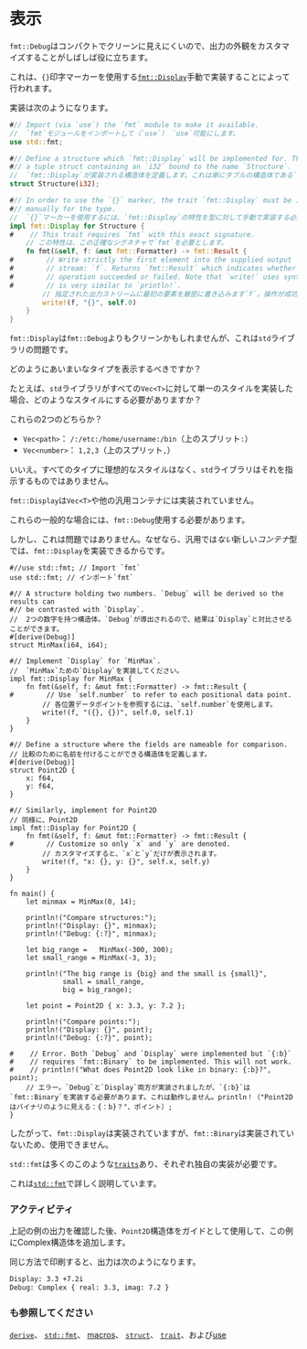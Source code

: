 # <!--Display--> 表示

<!--`fmt::Debug` hardly looks compact and clean, so it is often advantageous to customize the output appearance.-->
`fmt::Debug`はコンパクトでクリーンに見えにくいので、出力の外観をカスタマイズすることがしばしば役に立ちます。
<!--This is done by manually implementing [`fmt::Display`][fmt], which uses the `{}` print marker.-->
これは、`{}`印字マーカーを使用する[`fmt::Display`][fmt]手動で実装することによって行われます。
<!--Implementing it looks like this:-->
実装は次のようになります。

```rust
#// Import (via `use`) the `fmt` module to make it available.
//  `fmt`モジュールをインポートして（`use`） `use`可能にします。
use std::fmt;

#// Define a structure which `fmt::Display` will be implemented for. This is simply
#// a tuple struct containing an `i32` bound to the name `Structure`.
//  `fmt::Display`が実装される構造体を定義します。これは単にタプルの構造体である`i32`名前にバインドされた`Structure`。
struct Structure(i32);

#// In order to use the `{}` marker, the trait `fmt::Display` must be implemented
#// manually for the type.
//  `{}`マーカーを使用するには、`fmt::Display`の特性を型に対して手動で実装する必要があります。
impl fmt::Display for Structure {
#    // This trait requires `fmt` with this exact signature.
    // この特性は、この正確なシグネチャで`fmt`を必要とします。
    fn fmt(&self, f: &mut fmt::Formatter) -> fmt::Result {
#        // Write strictly the first element into the supplied output
#        // stream: `f`. Returns `fmt::Result` which indicates whether the
#        // operation succeeded or failed. Note that `write!` uses syntax which
#        // is very similar to `println!`.
        // 指定された出力ストリームに最初の要素を厳密に書き込みます`f`。操作が成功したか失敗したかを示す`fmt::Result`を返します。`write!`は`println!`とよく似た構文を使用することに注意してください。
        write!(f, "{}", self.0)
    }
}
```

<!--`fmt::Display` may be cleaner than `fmt::Debug` but this presents a problem for the `std` library.-->
`fmt::Display`は`fmt::Debug`よりもクリーンかもしれませんが、これは`std`ライブラリの問題です。
<!--How should ambiguous types be displayed?-->
どのようにあいまいなタイプを表示するべきですか？
<!--For example, if the `std` library implemented a single style for all `Vec<T>`, what style should it be?-->
たとえば、`std`ライブラリがすべての`Vec<T>`に対して単一のスタイルを実装した場合、どのようなスタイルにする必要がありますか？
<!--Either of these two?-->
これらの2つのどちらか？

* <!--`Vec<path>`: `/:/etc:/home/username:/bin` (split on `:`)-->
   `Vec<path>`： `/:/etc:/home/username:/bin`（上のスプリット`:`）
* <!--`Vec<number>`: `1,2,3` (split on `,`)-->
   `Vec<number>`： `1,2,3`（上のスプリット`,`）

<!--No, because there is no ideal style for all types and the `std` library doesn't presume to dictate one.-->
いいえ。すべてのタイプに理想的なスタイルはなく、`std`ライブラリはそれを指示するものではありません。
<!--`fmt::Display` is not implemented for `Vec<T>` or for any other generic containers.-->
`fmt::Display`は`Vec<T>`や他の汎用コンテナには実装されていません。
<!--`fmt::Debug` must then be used for these generic cases.-->
これらの一般的な場合には、`fmt::Debug`使用する必要があります。

<!--This is not a problem though because for any new *container* type which is *not* generic, `fmt::Display` can be implemented.-->
しかし、これは問題ではありません。なぜなら、汎用では*ない*新しい*コンテナ*型では、`fmt::Display`を実装できるからです。

```rust,editable
#//use std::fmt; // Import `fmt`
use std::fmt; // インポート`fmt`

#// A structure holding two numbers. `Debug` will be derived so the results can
#// be contrasted with `Display`.
//  2つの数字を持つ構造体。`Debug`が導出されるので、結果は`Display`と対比させることができます。
#[derive(Debug)]
struct MinMax(i64, i64);

#// Implement `Display` for `MinMax`.
//  `MinMax`ための`Display`を実装してください。
impl fmt::Display for MinMax {
    fn fmt(&self, f: &mut fmt::Formatter) -> fmt::Result {
#        // Use `self.number` to refer to each positional data point.
        // 各位置データポイントを参照するには、`self.number`を使用します。
        write!(f, "({}, {})", self.0, self.1)
    }
}

#// Define a structure where the fields are nameable for comparison.
// 比較のために名前を付けることができる構造体を定義します。
#[derive(Debug)]
struct Point2D {
    x: f64,
    y: f64,
}

#// Similarly, implement for Point2D
// 同様に、Point2D
impl fmt::Display for Point2D {
    fn fmt(&self, f: &mut fmt::Formatter) -> fmt::Result {
#        // Customize so only `x` and `y` are denoted.
        // カスタマイズすると、`x`と`y`だけが表示されます。
        write!(f, "x: {}, y: {}", self.x, self.y)
    }
}

fn main() {
    let minmax = MinMax(0, 14);

    println!("Compare structures:");
    println!("Display: {}", minmax);
    println!("Debug: {:?}", minmax);

    let big_range =   MinMax(-300, 300);
    let small_range = MinMax(-3, 3);

    println!("The big range is {big} and the small is {small}",
             small = small_range,
             big = big_range);

    let point = Point2D { x: 3.3, y: 7.2 };

    println!("Compare points:");
    println!("Display: {}", point);
    println!("Debug: {:?}", point);

#    // Error. Both `Debug` and `Display` were implemented but `{:b}`
#    // requires `fmt::Binary` to be implemented. This will not work.
#    // println!("What does Point2D look like in binary: {:b}?", point);
    // エラー。`Debug`と`Display`両方が実装されましたが、`{:b}`は`fmt::Binary`を実装する必要があります。これは動作しません。println！（"Point2Dはバイナリのように見える：{：b}？"、ポイント）;
}
```

<!--So, `fmt::Display` has been implemented but `fmt::Binary` has not, and therefore cannot be used.-->
したがって、`fmt::Display`は実装されていますが、`fmt::Binary`は実装されていないため、使用できません。
<!--`std::fmt` has many such [`traits`][traits] and each requires its own implementation.-->
`std::fmt`は多くのこのような[`traits`][traits]あり、それぞれ独自の実装が必要です。
<!--This is detailed further in [`std::fmt`][fmt].-->
これは[`std::fmt`][fmt]で詳しく説明しています。

### <!--Activity--> アクティビティ

<!--After checking the output of the above example, use the `Point2D` struct as guide to add a Complex struct to the example.-->
上記の例の出力を確認した後、`Point2D`構造体をガイドとして使用して、この例にComplex構造体を追加します。
<!--When printed in the same way, the output should be:-->
同じ方法で印刷すると、出力は次のようになります。

```txt
Display: 3.3 +7.2i
Debug: Complex { real: 3.3, imag: 7.2 }
```

### <!--See also--> も参照してください

<!--[`derive`][derive], [`std::fmt`][fmt], [macros], [`struct`][structs], [`trait`][traits], and [use][use]-->
[`derive`][derive]、 [`std::fmt`][fmt]、 [macros]、 [`struct`][structs]、 [`trait`][traits]、および[use][use]

<!--[derive]: trait/derive.html
 [fmt]: https://doc.rust-lang.org/std/fmt/
 [macros]: macros.html
 [structs]: custom_types/structs.html
 [traits]: trait.html
 [use]: mod/use.html
-->
[fmt]: https://doc.rust-lang.org/std/fmt/
 [macros]: macros.html
 [structs]: custom_types/structs.html
 [traits]: trait.html
 [derive]: trait/derive.html
 [use]: mod/use.html

